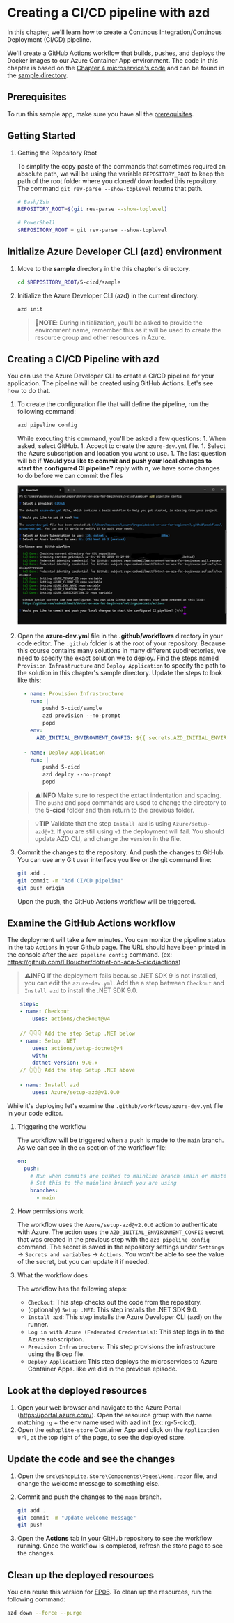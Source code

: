 # Creating a CI/CD pipeline with azd

In this chapter, we'll learn how to create a Continous Integration/Continous Deployment (CI/CD) pipeline. 

We'll create a GitHub Actions workflow that builds, pushes, and deploys the Docker images to our Azure Container App environment. The code in this chapter is based on the [Chapter 4 microservice's code](../4-microservices/) and can be found in the [sample directory](./sample/).

## Prerequisites

To run this sample app, make sure you have all the [prerequisites](../README.md#prerequisites).

## Getting Started

1. Getting the Repository Root

	To simplify the copy paste of the commands that sometimes required an absolute path, we will be using the variable `REPOSITORY_ROOT` to keep the path of the root folder where you cloned/ downloaded this repository. The command `git rev-parse --show-toplevel` returns that path.

	```bash
	# Bash/Zsh
	REPOSITORY_ROOT=$(git rev-parse --show-toplevel)
	```

	```powershell
	# PowerShell
	$REPOSITORY_ROOT = git rev-parse --show-toplevel
	```


## Initialize Azure Developer CLI (azd) environment

1. Move to the **sample** directory in the this chapter's directory.

    ```bash
    cd $REPOSITORY_ROOT/5-cicd/sample
    ```

1. Initialize the Azure Developer CLI (azd) in the current directory.

    ```bash
    azd init
    ```

   > 📝**NOTE**: During initialization, you'll be asked to provide the environment name, remember this as it will be used to create the resource group and other resources in Azure.

## Creating a CI/CD Pipeline with azd

You can use the Azure Developer CLI to create a CI/CD pipeline for your application. The pipeline will be created using GitHub Actions. Let's see how to do that.

1. To create the configuration file that will define the pipeline, run the following command:

    ```bash
    azd pipeline config
    ```

   While executing this command, you'll be asked a few questions:
       1. When asked, select GitHub.
       1. Accept to create the `azure-dev.yml` file.
       1. Select the Azure subscription and location you want to use.
       1. The last question will be if **Would you like to commit and push your local changes to start the configured CI pipeline?** reply with **n**, we have some changes to do before we can commit the files

    ![screenshot of azd pipeline config with all prompts answered](./images/pipeline-config.png)

1. Open the **azure-dev.yml** file in the **.github/workflows** directory in your code editor. The `.github` folder is at the root of your repository. Because this course contains many solutions in many different subdirectories, we need to specify the exact solution we to deploy. Find the steps named `Provision Infrastructure` and `Deploy Application` to specify the path to the solution in this chapter's sample directory. Update the steps to look like this:

    ```yaml
      - name: Provision Infrastructure
        run: |
            pushd 5-cicd/sample
            azd provision --no-prompt
            popd
        env:
          AZD_INITIAL_ENVIRONMENT_CONFIG: ${{ secrets.AZD_INITIAL_ENVIRONMENT_CONFIG }}

      - name: Deploy Application
        run: |
            pushd 5-cicd
            azd deploy --no-prompt
            popd
    ```

    > ⚠️**INFO** 
    > Make sure to respect the extact indentation and spacing. The `pushd` and `popd` commands are used to change the directory to the **5-cicd** folder and then return to the previous folder.

    > 💡**TIP** 
    > Validate that the step `Install azd` is using `Azure/setup-azd@v2`. If you are still using `v1` the deployment will fail. You should update AZD CLI, and change the version in the file.

1. Commit the changes to the repository. And push the changes to GitHub. You can use any Git user interface you like or the git command line: 

    ```bash
    git add .
    git commit -m "Add CI/CD pipeline"
    git push origin
    ```

    Upon the push, the GitHub Actions workflow will be triggered.

## Examine the GitHub Actions workflow

The deployment will take a few minutes. You can monitor the pipeline status in the tab `Actions` in your Github page. The URL should have been printed in the console after the `azd pipeline config` command. (ex: https://github.com/FBoucher/dotnet-on-aca-5-cicd/actions) 

> ⚠️**INFO**
> If the deployment fails because .NET SDK 9 is not installed, you can edit the `azure-dev.yml`. Add the a step between `Checkout` and `Install azd` to install the .NET SDK 9.0.

```yaml
    steps:
    - name: Checkout
        uses: actions/checkout@v4

    // 👇👇👇 Add the step Setup .NET below
    - name: Setup .NET
        uses: actions/setup-dotnet@v4
        with:
        dotnet-version: 9.0.x
    // 👆👆👆 Add the step Setup .NET above

    - name: Install azd
        uses: Azure/setup-azd@v1.0.0
```


While it's deploying let's examine the `.github/workflows/azure-dev.yml` file in your code editor.

1. Triggering the workflow

    The workflow will be triggered when a push is made to the `main` branch. As we can see in the `on` section of the workflow file:

    ```yaml
    on:
      push:
        # Run when commits are pushed to mainline branch (main or master)
        # Set this to the mainline branch you are using
        branches:
          - main
    ```

2. How permissions work

    The workflow uses the `Azure/setup-azd@v2.0.0` action to authenticate with Azure. The action uses the `AZD_INITIAL_ENVIRONMENT_CONFIG` secret that was created in the previous step with the `azd pipeline config` command.
    The secret is saved in the repository settings under `Settings` -> `Secrets and variables` -> `Actions`. You won't be able to see the value of the secret, but you can update it if needed.

3. What the workflow does

    The workflow has the following steps:

    - `Checkout`: This step checks out the code from the repository.
    - (optionally) `Setup .NET`: This step installs the .NET SDK 9.0.
    - `Install azd`: This step installs the Azure Developer CLI (azd) on the runner.
    - `Log in with Azure (Federated Credentials)`: This step logs in to the Azure subscription.
    - `Provision Infrastructure`: This step provisions the infrastructure using the Bicep file.
    - `Deploy Application`: This step deploys the microservices to Azure Container Apps. like we did in the previous episode.


## Look at the deployed resources

1. Open your web browser and navigate to the Azure Portal (https://portal.azure.com/). Open the resource group with the name matching `rg` + the env name used with azd init (ex: rg-5-cicd). 
1. Open the `eshoplite-store` Container App and click on the `Application Url`, at the top right of the page, to see the deployed store.

## Update the code and see the changes

1. Open the `src\eShopLite.Store\Components\Pages\Home.razor` file, and change the welcome message to something else.
1. Commit and push the changes to the `main` branch.

    ```bash
    git add .
    git commit -m "Update welcome message"
    git push
    ```

1. Open the **Actions** tab in your GitHub repository to see the workflow running. Once the workflow is completed, refresh the store page to see the changes.

## Clean up the deployed resources

You can reuse this version for [EP06](../ep06/README.md). To clean up the resources, run the following command:

```bash
azd down --force --purge
```

